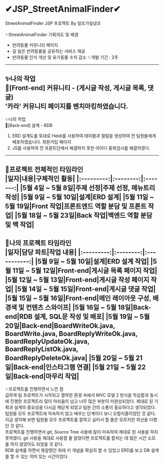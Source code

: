 # ✔JSP_StreetAnimalFinder✔
StreetAnimalFinder JSP 프로젝트 By 일조가일냈조
<br><br>
✨StreetAnimalFinder 기획의도 및 배경
- 반려동물 커뮤니티 페이지
- 길 잃은 반려동물을 공유하는 서비스 제공
- 반려동물 인식 개선 및 유기동물 수치 감소
✨개발 기간 : 2주 <br>
----------------------------------------------------------------------------------------------------------------------
✨나의 작업<br>
🎈[Front-end]
커뮤니티 - (게시글 작성, 게시글 목록, 댓글)<br>
'카라' 커뮤니티 페이지를 벤치마킹하였습니다.<br>
-----------------------------------------------------------------------------------------------
✨나의 작업<br>
🎈[Back-end]
설계 - RDB<br>
1. ERD 설계도를 토대로 Heidi를 사용하여 테이블과 컬럼을 생성하여 전 팀원들에게 배포하였습니다.
회원가입 페이지 <br>
1. JS를 사용하여 전 프론트단에서 해결하지 못한 아이디 중복검사를 해결하였다. <br>
------------------------------------------------------------------------------------------------------------------------------------------------------------
🎈프로젝트 전체적인 타임라인 <br>
|일자|내용|구체적인 활동|
|:---------:|:--------:|:-------:|
|5월 4일 ~ 5월 8일|주제 선정|주제 선정, 메뉴트리 작성|
|5월 9일 ~ 5월 10일|설계|ERD 설계|
|5월 11일 ~ 5월 19일|Front 작업|프론트엔드 역할 분담 및 프론트 작업|
|5월 18일 ~ 5월 23일|Back 작업|백엔드 역할 분담 및 백 작업|
-------------------------------------------------------------------------------------------------------------------------------------------------------------
🎈나의 프로젝트 타임라인<br>
|일자|담당 파트|작업 내용|
|:---------:|:--------:|:-----------:|
|5월 9일 ~ 5월 10일|설계|ERD 설계 작업|
|5월 11일 ~ 5월 12일|Front-end|게시글 목록 페이지 작업|
|5월 12일 ~ 5월 13일|Front-end|게시글 작성 페이지 작업|
|5월 14일 ~ 5월 15일|Front-end|게시글 댓글 작업|
|5월 15일 ~ 5월 16일|Front-end|메인 레이아웃 구성, 배경색 및 컨텐츠 스와이프|
|5월 16일 ~ 5월 18일|Back-end|RDB 설계, SQL문 작성 및 배포|
|5월 19일 ~ 5월 20일|Back-end|BoardWriteOk.java, BoardWrite.java, BoardReplyWriteOk.java,
BoardReplyUpdateOk.java, BoardReplyListOk.java, BoardReplyDeleteOk.java|
|5월 20일 ~ 5월 21일|Back-end|인스타그램 연결|
|5월 21일 ~ 5월 22일|Back-end|마무리 작업|
-------------------------------------------------------------------------------------
✨프로젝트를 진행하면서 느낀 점<br>
급하게 팀 프로젝트가 시작되고 열악한 환경 속에서 MVC 모델 2 방식을 학습함과 동시에 진행한 프로젝트라 많이 아쉬움이 남고 너무 많은 부분이 미완성되었다. 제대로 된 기획과 설계의 중요성을 다시금 깨닫게 되었고 팀원 간의 소통이 중요하다고 생각되었다. 팀원들 모두 프로젝트에 익숙하지 않고 배우는 단계이다 보니 오합지졸이었던 것 같다. 지금 생각해 보면 팀원들 모두 프로젝트를 잘하고 싶어서 할 줄은 모르지만 최선을 다했던 것 같다. <br>
프로젝트를 진행하면서 git, Source Tree 사용에 많이 미숙하여 제대로 된 사용을 하지 못하였다. git 사용을 제대로 사용할 줄 알았다면 프로젝트를 합치는 데 많은 시간 소모를 하지 않았어도 되었을 것 같다. <br>
RDB 설계를 하면서 헷갈렸던 외래 키 개념을 확실히 할 수 있었고 ERD를 보고 DB 설계를 할 수 있는 의미 있는 시간이었다.
